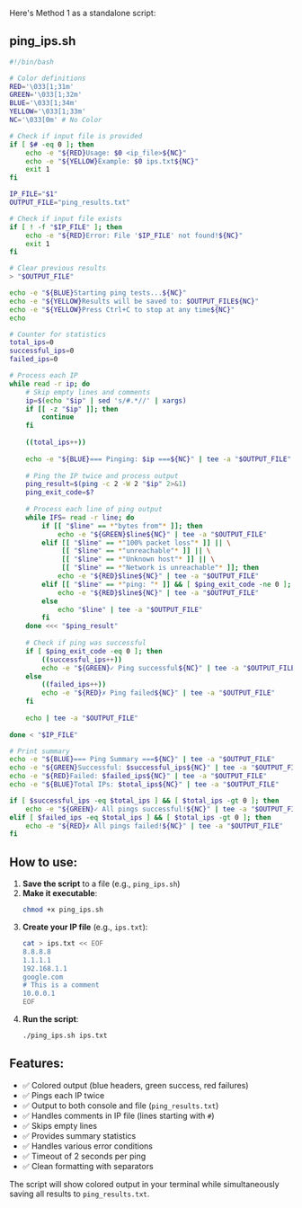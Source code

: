 Here's Method 1 as a standalone script:

## ping_ips.sh
```bash
#!/bin/bash

# Color definitions
RED='\033[1;31m'
GREEN='\033[1;32m'
BLUE='\033[1;34m'
YELLOW='\033[1;33m'
NC='\033[0m' # No Color

# Check if input file is provided
if [ $# -eq 0 ]; then
    echo -e "${RED}Usage: $0 <ip_file>${NC}"
    echo -e "${YELLOW}Example: $0 ips.txt${NC}"
    exit 1
fi

IP_FILE="$1"
OUTPUT_FILE="ping_results.txt"

# Check if input file exists
if [ ! -f "$IP_FILE" ]; then
    echo -e "${RED}Error: File '$IP_FILE' not found!${NC}"
    exit 1
fi

# Clear previous results
> "$OUTPUT_FILE"

echo -e "${BLUE}Starting ping tests...${NC}"
echo -e "${YELLOW}Results will be saved to: $OUTPUT_FILE${NC}"
echo -e "${YELLOW}Press Ctrl+C to stop at any time${NC}"
echo

# Counter for statistics
total_ips=0
successful_ips=0
failed_ips=0

# Process each IP
while read -r ip; do
    # Skip empty lines and comments
    ip=$(echo "$ip" | sed 's/#.*//' | xargs)
    if [[ -z "$ip" ]]; then
        continue
    fi
    
    ((total_ips++))
    
    echo -e "${BLUE}=== Pinging: $ip ===${NC}" | tee -a "$OUTPUT_FILE"
    
    # Ping the IP twice and process output
    ping_result=$(ping -c 2 -W 2 "$ip" 2>&1)
    ping_exit_code=$?
    
    # Process each line of ping output
    while IFS= read -r line; do
        if [[ "$line" == *"bytes from"* ]]; then
            echo -e "${GREEN}$line${NC}" | tee -a "$OUTPUT_FILE"
        elif [[ "$line" == *"100% packet loss"* ]] || \
             [[ "$line" == *"unreachable"* ]] || \
             [[ "$line" == *"Unknown host"* ]] || \
             [[ "$line" == *"Network is unreachable"* ]]; then
            echo -e "${RED}$line${NC}" | tee -a "$OUTPUT_FILE"
        elif [[ "$line" == *"ping: "* ]] && [ $ping_exit_code -ne 0 ]; then
            echo -e "${RED}$line${NC}" | tee -a "$OUTPUT_FILE"
        else
            echo "$line" | tee -a "$OUTPUT_FILE"
        fi
    done <<< "$ping_result"
    
    # Check if ping was successful
    if [ $ping_exit_code -eq 0 ]; then
        ((successful_ips++))
        echo -e "${GREEN}✓ Ping successful${NC}" | tee -a "$OUTPUT_FILE"
    else
        ((failed_ips++))
        echo -e "${RED}✗ Ping failed${NC}" | tee -a "$OUTPUT_FILE"
    fi
    
    echo | tee -a "$OUTPUT_FILE"
    
done < "$IP_FILE"

# Print summary
echo -e "${BLUE}=== Ping Summary ===${NC}" | tee -a "$OUTPUT_FILE"
echo -e "${GREEN}Successful: $successful_ips${NC}" | tee -a "$OUTPUT_FILE"
echo -e "${RED}Failed: $failed_ips${NC}" | tee -a "$OUTPUT_FILE"
echo -e "${BLUE}Total IPs: $total_ips${NC}" | tee -a "$OUTPUT_FILE"

if [ $successful_ips -eq $total_ips ] && [ $total_ips -gt 0 ]; then
    echo -e "${GREEN}✓ All pings successful!${NC}" | tee -a "$OUTPUT_FILE"
elif [ $failed_ips -eq $total_ips ] && [ $total_ips -gt 0 ]; then
    echo -e "${RED}✗ All pings failed!${NC}" | tee -a "$OUTPUT_FILE"
fi
```

## How to use:

1. **Save the script** to a file (e.g., `ping_ips.sh`)
2. **Make it executable**:
   ```bash
   chmod +x ping_ips.sh
   ```
3. **Create your IP file** (e.g., `ips.txt`):
   ```bash
   cat > ips.txt << EOF
   8.8.8.8
   1.1.1.1
   192.168.1.1
   google.com
   # This is a comment
   10.0.0.1
   EOF
   ```
4. **Run the script**:
   ```bash
   ./ping_ips.sh ips.txt
   ```

## Features:
- ✅ Colored output (blue headers, green success, red failures)
- ✅ Pings each IP twice
- ✅ Output to both console and file (`ping_results.txt`)
- ✅ Handles comments in IP file (lines starting with `#`)
- ✅ Skips empty lines
- ✅ Provides summary statistics
- ✅ Handles various error conditions
- ✅ Timeout of 2 seconds per ping
- ✅ Clean formatting with separators

The script will show colored output in your terminal while simultaneously saving all results to `ping_results.txt`.
